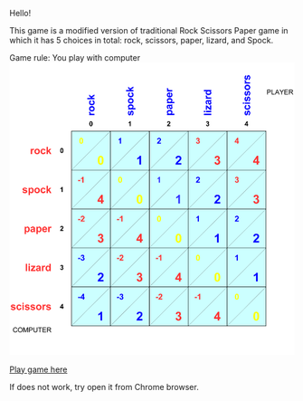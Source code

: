 Hello!

This game is a modified version of traditional Rock Scissors Paper game in which it has 5 choices in total: rock, scissors, paper, lizard, and Spock.

Game rule:
You play with computer
![Choice matrix](image.png)

[Play game here](https://py3.codeskulptor.org/#user309_input_fields_3.py)

If does not work, try open it from Chrome browser.